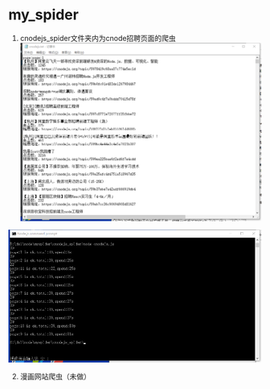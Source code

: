 # my_spider
1. cnodejs_spider文件夹内为cnode招聘页面的爬虫
<img src="http://github.com/dddxxxlll/my_spider/raw/master/demo_pic/GC4TPD0NJHN96`[BY6%PU~J.png"><br>
<img src="http://github.com/dddxxxlll/my_spider/raw/master/demo_pic/VHEZ6KIJ77D$K$%GVB6R$_I.png">

2. 漫画网站爬虫（未做）